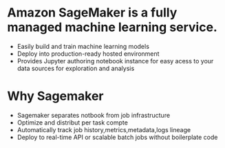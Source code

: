 # Amazon SageMaker is a fully managed machine learning service.
- Easily build and train machine learning models
- Deploy into production-ready hosted environment
- Provides Jupyter authoring notebook instance for easy acess to your data sources for exploration and analysis
# Why Sagemaker 
- Sagemaker separates notbook from job infrastructure
- Optimize and distribut per task compte
- Automatically track job history,metrics,metadata,logs lineage
- Deploy to real-time API or scalable batch jobs without boilerplate code
  
  
